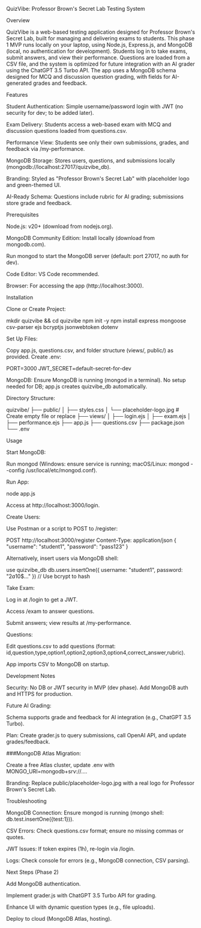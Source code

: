 QuizVibe: Professor Brown's Secret Lab Testing System

Overview

QuizVibe is a web-based testing application designed for Professor Brown's Secret Lab, built for managing and delivering exams to students. This phase 1 MVP runs locally on your laptop, using Node.js, Express.js, and MongoDB (local, no authentication for development). Students log in to take exams, submit answers, and view their performance. Questions are loaded from a CSV file, and the system is optimized for future integration with an AI grader using the ChatGPT 3.5 Turbo API. The app uses a MongoDB schema designed for MCQ and discussion question grading, with fields for AI-generated grades and feedback.

Features

Student Authentication: Simple username/password login with JWT (no security for dev; to be added later).

Exam Delivery: Students access a web-based exam with MCQ and discussion questions loaded from questions.csv.

Performance View: Students see only their own submissions, grades, and feedback via /my-performance.

MongoDB Storage: Stores users, questions, and submissions locally (mongodb://localhost:27017/quizvibe_db).

Branding: Styled as "Professor Brown's Secret Lab" with placeholder logo and green-themed UI.

AI-Ready Schema: Questions include rubric for AI grading; submissions store grade and feedback.

Prerequisites

Node.js: v20+ (download from nodejs.org).

MongoDB Community Edition: Install locally (download from mongodb.com).

Run mongod to start the MongoDB server (default: port 27017, no auth for dev).

Code Editor: VS Code recommended.

Browser: For accessing the app (http://localhost:3000).

Installation

Clone or Create Project:

mkdir quizvibe && cd quizvibe
npm init -y
npm install express mongoose csv-parser ejs bcryptjs jsonwebtoken dotenv


Set Up Files:

Copy app.js, questions.csv, and folder structure (views/, public/) as provided.
Create .env:

PORT=3000
JWT_SECRET=default-secret-for-dev

MongoDB:
Ensure MongoDB is running (mongod in a terminal).
No setup needed for DB; app.js creates quizvibe_db automatically.

Directory Structure:

quizvibe/
├── public/
│   ├── styles.css
│   └── placeholder-logo.jpg  # Create empty file or replace
├── views/
│   ├── login.ejs
│   ├── exam.ejs
│   ├── performance.ejs
├── app.js
├── questions.csv
├── package.json
└── .env

Usage


Start MongoDB:

Run mongod (Windows: ensure service is running; macOS/Linux: mongod --config /usr/local/etc/mongod.conf).

Run App:

node app.js

Access at http://localhost:3000/login.

Create Users:

Use Postman or a script to POST to /register:

POST http://localhost:3000/register
Content-Type: application/json
{ "username": "student1", "password": "pass123" }



Alternatively, insert users via MongoDB shell:

use quizvibe_db
db.users.insertOne({ username: "student1", password: "$2a$10$..." }) // Use bcrypt to hash


Take Exam:

Log in at /login to get a JWT.

Access /exam to answer questions.

Submit answers; view results at /my-performance.

Questions:

Edit questions.csv to add questions (format: id,question,type,option1,option2,option3,option4,correct_answer,rubric).

App imports CSV to MongoDB on startup.

Development Notes

Security: No DB or JWT security in MVP (dev phase). Add MongoDB auth and HTTPS for production.

Future AI Grading:

Schema supports grade and feedback for AI integration (e.g., ChatGPT 3.5 Turbo).

Plan: Create grader.js to query submissions, call OpenAI API, and update grades/feedback.

###MongoDB Atlas Migration:

Create a free Atlas cluster, update .env with MONGO_URI=mongodb+srv://....

Branding: Replace public/placeholder-logo.jpg with a real logo for Professor Brown's Secret Lab.

Troubleshooting

MongoDB Connection: Ensure mongod is running (mongo shell: db.test.insertOne({test:1})).

CSV Errors: Check questions.csv format; ensure no missing commas or quotes.

JWT Issues: If token expires (1h), re-login via /login.

Logs: Check console for errors (e.g., MongoDB connection, CSV parsing).

Next Steps (Phase 2)

Add MongoDB authentication.

Implement grader.js with ChatGPT 3.5 Turbo API for grading.

Enhance UI with dynamic question types (e.g., file uploads).

Deploy to cloud (MongoDB Atlas, hosting).
